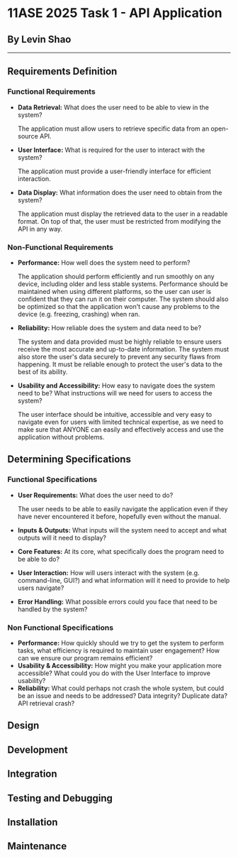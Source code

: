 # **11ASE 2025 Task 1 - API Application**
## By **Levin Shao**
----------------------------------------------
## **Requirements Definition**
### **Functional Requirements**
* **Data Retrieval:** What does the user need to be able to view in the system? 

  The application must allow users to retrieve specific data from an open-source API.
* **User Interface:** What is required for the user to interact with the system?

  The application must provide a user-friendly interface for efficient interaction.
* **Data Display:** What information does the user need to obtain from the system? 

  The application must display the retrieved data to the user in a readable format. On top of that, the user must be restricted from modifying the API in any way.
### **Non-Functional Requirements**
* **Performance:** How well does the system need to perform? 

  The application should perform efficiently and run smoothly on any device, including older and less stable systems. Performance should be maintained when using different platforms, so the user can user is confident that they can run it on their computer. The system should also be optimized so that the application won't cause any problems to the device (e.g. freezing, crashing) when ran.
* **Reliability:** How reliable does the system and data need to be?

  The system and data provided must be highly reliable to ensure users receive the most accurate and up-to-date information. The system must also store the user's data securely to prevent any security flaws from happening. It must be reliable enough to protect the user's data to the best of its ability.
* **Usability and Accessibility:** How easy to navigate does the system need to be? What instructions will we need for users to access the system?

  The user interface should be intuitive, accessible and very easy to navigate even for users with limited technical expertise, as we need to make sure that ANYONE can easily and effectively access and use the application without problems.
## **Determining Specifications**
### **Functional Specifications**
* **User Requirements:** What does the user need to do?

   The user needs to be able to easily navigate the application even if they have never encountered it before, hopefully even without the manual.
* **Inputs & Outputs:** What inputs will the system need to accept and what outputs will it need to display?
* **Core Features:** At its core, what specifically does the program need to be able to do?
* **User Interaction:** How will users interact with the system (e.g. command-line, GUI?) and what information will it need to provide to help users navigate?
* **Error Handling:** What possible errors could you face that need to be handled by the system?
### **Non Functional Specifications**
* **Performance:** How quickly should we try to get the system to perform tasks, what efficiency is required to maintain user engagement? How can we ensure our program remains efficient?
* **Usability & Accessibility:** How might you make your application more accessible? What could you do with the User Interface to improve usability?
* **Reliability:** 
What could perhaps not crash the whole system, but could be an issue and needs to be addressed? Data integrity? Duplicate data? API retrieval crash?
## **Design**
## **Development**
## **Integration**
## **Testing and Debugging**
## **Installation**
## **Maintenance**